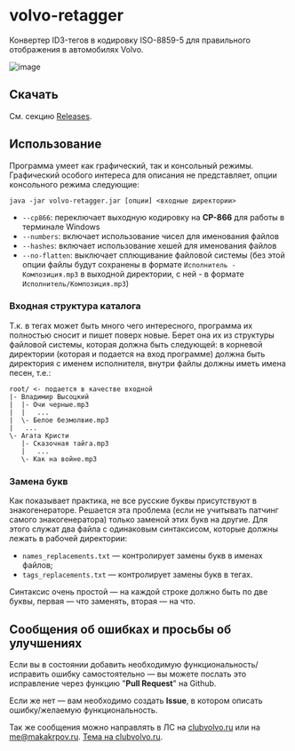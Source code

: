 volvo-retagger
==============

Конвертер ID3-тегов в кодировку ISO-8859-5 для правильного отображения в автомобилях Volvo.

![image](https://cloud.githubusercontent.com/assets/1329592/24109402/942013c8-0da1-11e7-96f2-572a0fe9615f.png)

Скачать
-------

См. секцию [Releases](https://github.com/makkarpov/volvo-retagger/releases).

Использование
-------------

Программа умеет как графический, так и консольный режимы. Графический особого интереса для описания не представляет, опции консольного режима следующие:

```
java -jar volvo-retagger.jar [опции] <входные директории>
```

* `--cp866`: переключает выходную кодировку на **CP-866** для работы в терминале Windows
* `--numbers`: включает использование чисел для именования файлов
* `--hashes`: включает использование хешей для именования файлов
* `--no-flatten`: выключает сплющивание файловой системы (без этой опции файлы будут сохранены в формате `Исполнитель - Композиция.mp3` в выходной директории, с ней - в формате `Исполнитель/Композиция.mp3`)

### Входная структура каталога

Т.к. в тегах может быть много чего интересного, программа их полностью сносит и пишет поверх новые. Берет она их из структуры файловой системы, которая должна быть следующей: в корневой директории (которая и подается на вход программе) должна быть директория с именем исполнителя, внутри файлы должны иметь имена песен, т.е.:

```
root/ <- подается в качестве входной
|- Владимир Высоцкий
|  |- Очи черные.mp3
|  |   ...
|  \- Белое безмолвие.mp3
|   ...
\- Агата Кристи
   |- Сказочная тайга.mp3
   |   ...
   \- Как на войне.mp3
```

### Замена букв

Как показывает практика, не все русские буквы присутствуют в знакогенераторе. Решается эта проблема (если не учитывать патчинг самого знакогенератора) только заменой этих букв на другие. Для этого служат два файла с одинаковым синтаксисом, которые должны лежать в рабочей директории:

* `names_replacements.txt` — контролирует замены букв в именах файлов;
* `tags_replacements.txt` — контролирует замены букв в тегах.

Синтаксис очень простой — на каждой строке должно быть по две буквы, первая ­— что заменять, вторая — на что.

Сообщения об ошибках и просьбы об улучшениях
--------------------------------------------

Если вы в состоянии добавить необходимую функциональность/исправить ошибку самостоятельно — вы можете послать это исправление через функцию "**Pull Request**" на Github.

Если же нет — вам необходимо создать **Issue**, в котором описать ошибку/желаемую функциональность.

Так же сообщения можно направлять в ЛС на [clubvolvo.ru](http://clubvolvo.ru/member.php?u=37892) или на [me@makakrpov.ru](mailto:me@makkarpov.ru).
[Тема на clubvolvo.ru](http://clubvolvo.ru/showthread.php?t=33232).